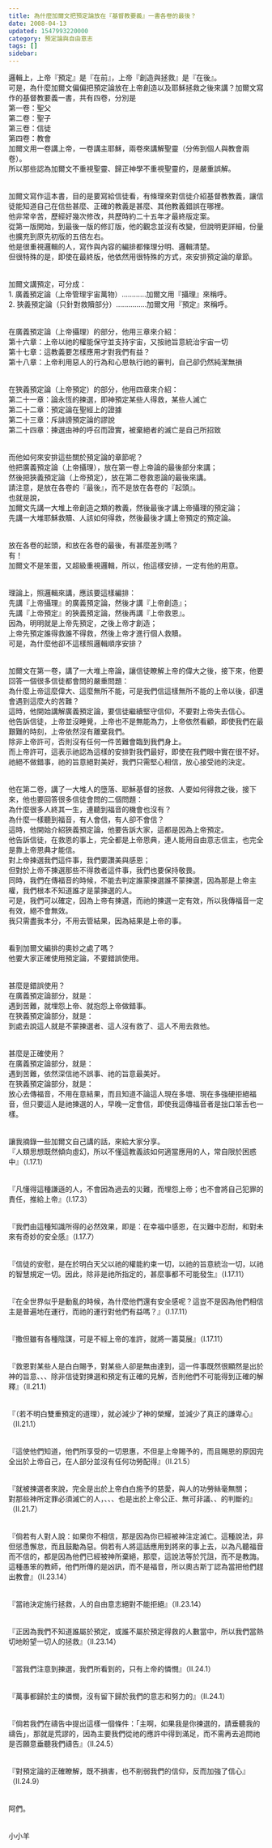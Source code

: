 ```yaml
---
title: 為什麼加爾文把預定論放在『基督教要義』一書各卷的最後？
date: 2008-04-13
updated: 1547993220000
category: 預定論與自由意志
tags: []
sidebar: 
---
```


<p>邏輯上，上帝『預定』是『在前』，上帝『創造與拯救』是『在後』。<br/>可是，為什麼加爾文偏偏把預定論放在上帝創造以及耶穌拯救之後來講？<!--more-->加爾文寫作的基督教要義一書，共有四卷，分別是<br/>第一卷：聖父<br/>第二卷：聖子<br/>第三卷：信徒<br/>第四卷：教會<br/>加爾文用一卷講上帝，一卷講主耶穌，兩卷來講解聖靈（分佈到個人與教會兩卷）。<br/>所以那些認為加爾文不重視聖靈、歸正神學不重視聖靈的，是嚴重誤解。<br/><br/><br/>加爾文寫作這本書，目的是要寫給信徒看，有條理來對信徒介紹基督教教義，讓信徒能知道自己在信些甚麼、正確的教義是甚麼、其他教義錯誤在哪裡。<br/>他非常辛苦，歷經好幾次修改，共歷時約二十五年才最終版定案。<br/>從第一版開始，到最後一版的修訂版，他的觀念並沒有改變，但說明更詳細，份量也擴充到原先初版的五倍左右。<br/>他是很重視邏輯的人，寫作與內容的編排都條理分明、邏輯清楚。<br/>但很特殊的是，即使在最終版，他依然用很特殊的方式，來安排預定論的章節。<br/><br/><br/>加爾文講預定，可分成：<br/>1.	廣義預定論（上帝管理宇宙萬物）…………加爾文用『攝理』來稱呼。<br/>2.	狹義預定論（只針對救贖部分）……………加爾文用『預定』來稱呼。<br/><br/><br/>在廣義預定論（上帝攝理）的部分，他用三章來介紹：<br/>第十六章：上帝以祂的權能保守並支持宇宙，又按祂旨意統治宇宙一切<br/>第十七章：這教義要怎樣應用才對我們有益？<br/>第十八章：上帝利用惡人的行為和心思執行祂的審判，自己卻仍然純潔無損<br/><br/><br/>在狹義預定論（上帝預定）的部分，他用四章來介紹：<br/>第二十一章：論永恆的揀選，即神預定某些人得救，某些人滅亡<br/>第二十二章：預定論在聖經上的證據<br/>第二十三章：斥誹謗預定論的謬說<br/>第二十四章：揀選由神的呼召而證實，被棄絕者的滅亡是自己所招致<br/><br/><br/>而他如何來安排這些關於預定論的章節呢？<br/>他把廣義預定論（上帝攝理），放在第一卷上帝論的最後部分來講；<br/>然後把狹義預定論（上帝預定），放在第二卷救恩論的最後來講。<br/>請注意，是放在各卷的『最後』，而不是放在各卷的『起頭』。<br/>也就是說，<br/>加爾文先講一大堆上帝創造之類的教義，然後最後才講上帝攝理的預定論；<br/>先講一大堆耶穌救贖、人該如何得救，然後最後才講上帝預定的預定論。<br/><br/><br/>放在各卷的起頭，和放在各卷的最後，有甚麼差別嗎？<br/>有！<br/>加爾文不是笨蛋，又超級重視邏輯，所以，他這樣安排，一定有他的用意。<br/><br/><br/>理論上，照邏輯來講，應該要這樣編排：<br/>先講『上帝攝理』的廣義預定論，然後才講『上帝創造』；<br/>先講『上帝預定』的狹義預定論，然後再講『上帝救恩』。<br/>因為，明明就是上帝先預定，之後上帝才創造；<br/>上帝先預定誰得救誰不得救，然後上帝才進行個人救贖。<br/>可是，為什麼他卻不這樣照邏輯順序安排？<br/><br/><br/>加爾文在第一卷，講了一大堆上帝論，讓信徒瞭解上帝的偉大之後，接下來，他要回答一個很多信徒都會問的嚴重問題：<br/>為什麼上帝這麼偉大、這麼無所不能，可是我們信這樣無所不能的上帝以後，卻還會遇到這麼大的苦難？ <br/>這時，他開始講解廣義預定論，要信徒繼續堅守信仰，不要對上帝失去信心。<br/>他告訴信徒，上帝並沒睡覺，上帝也不是無能為力，上帝依然看顧，即使我們在最艱難的時刻，上帝依然沒有離棄我們。<br/>除非上帝許可，否則沒有任何一件苦難會臨到我們身上。<br/>而上帝許可，這表示祂認為這樣的安排對我們最好，即使在我們眼中實在很不好。<br/>祂絕不做錯事，祂的旨意絕對美好，我們只需堅心相信，放心接受祂的決定。<br/><br/><br/>他在第二卷，講了一大堆人的墮落、耶穌基督的拯救、人要如何得救之後，接下來，他也要回答很多信徒會問的二個問題：<br/>為什麼很多人終其一生，連聽到福音的機會也沒有？<br/>為什麼一樣聽到福音，有人會信，有人卻不會信？<br/>這時，他開始介紹狹義預定論，他要告訴大家，這都是因為上帝預定。<br/>他告訴信徒，在救恩的事上，完全都是上帝恩典，連人能用自由意志信主，也完全是靠上帝恩典才能信。<br/>對上帝揀選我們這件事，我們要讚美與感恩；<br/>但對於上帝不揀選那些不得救者這件事，我們也要保持敬畏。<br/>同時，我們在傳福音的時候，不能去判定誰蒙揀選誰不蒙揀選，因為那是上帝主權，我們根本不知道誰才是蒙揀選的人。<br/>可是，我們可以確定，因為上帝有揀選，而祂的揀選一定有效，所以我傳福音一定有效，絕不會無效。<br/>我只需盡我本分，不用去管結果，因為結果是上帝的事。<br/><br/><br/>看到加爾文編排的奧妙之處了嗎？<br/>他要大家正確使用預定論，不要錯誤使用。<br/><br/><br/>甚麼是錯誤使用？<br/>在廣義預定論部分，就是：<br/>遇到苦難，就埋怨上帝、就抱怨上帝做錯事。<br/>在狹義預定論部分，就是：<br/>到處去說這人就是不蒙揀選者、這人沒有救了、這人不用去救他。<br/><br/><br/>甚麼是正確使用？<br/>在廣義預定論部分，就是：<br/>遇到苦難，依然深信祂不誤事、祂的旨意最美好。<br/>在狹義預定論部分，就是：<br/>放心去傳福音，不用在意結果，而且知道不論這人現在多壞、現在多強硬拒絕福音，但只要這人是祂揀選的人，早晚一定會信，即使我這傳福音者是拙口笨舌也一樣。<br/><br/><br/>讓我摘錄一些加爾文自己講的話，來給大家分享。<br/>『人類思想既然傾向虛幻，所以不懂這教義該如何適當應用的人，常自限於困惑中』（I.17.1）<br/><br/><br/>『凡懂得這種謙遜的人，不會因為過去的災難，而埋怨上帝；也不會將自己犯罪的責任，推給上帝』（I.17.3）<br/><br/><br/>『我們由這種知識所得的必然效果，即是：在幸福中感恩，在災難中忍耐，和對未來有奇妙的安全感』（I.17.7）<br/><br/><br/>『信徒的安慰，是在於明白天父以祂的權能約束一切，以祂的旨意統治一切，以祂的智慧規定一切。因此，除非是祂所指定的，甚麼事都不可能發生』（I.17.11）<br/><br/><br/>『在全世界似乎是動亂的時候，為什麼他們還有安全感呢？這豈不是因為他們相信主是普遍地在運行，而祂的運行對他們有益嗎？』（I.17.11）<br/><br/><br/>『撒但雖有各種陰謀，可是不經上帝的准許，就將一籌莫展』（I.17.11）<br/><br/><br/>『救恩對某些人是白白賜予，對某些人卻是無由達到，這一件事既然很顯然是出於神的旨意、、、除非信徒對揀選和預定有正確的見解，否則他們不可能得到正確的解釋』（II.21.1）<br/><br/><br/>『（若不明白雙重預定的道理），就必減少了神的榮耀，並減少了真正的謙卑心』（II.21.1）<br/><br/><br/>『這使他們知道，他們所享受的一切恩惠，不但是上帝賜予的，而且賜恩的原因完全出於上帝自己，在人部分並沒有任何功勞配得』（II.21.5）<br/><br/><br/>『就被揀選者來說，完全是出於上帝白白施予的慈愛，與人的功勞絲毫無關；<br/>對那些神所定罪必須滅亡的人，、、、也是出於上帝公正、無可非議、、的判斷的』（II.21.7）<br/><br/><br/>『倘若有人對人說：如果你不相信，那是因為你已經被神注定滅亡。這種說法，非但慫恿懈怠，而且鼓勵為惡。倘若有人將這話應用到將來的事上去，以為凡聽福音而不信的，都是因為他們已經被神所棄絕，那麼，這說法等於咒詛，而不是教誨。這種愚笨的教師，他們所傳的是凶訊，而不是福音，所以奧古斯丁認為當把他們趕出教會』（II.23.14）<br/><br/><br/>『當祂決定施行拯救，人的自由意志絕對不能拒絕』（II.23.14）<br/><br/><br/>『正因為我們不知道誰屬於預定，或誰不屬於預定得救的人數當中，所以我們當熱切地盼望一切人的拯救』（II.23.14）<br/><br/><br/>『當我們注意到揀選，我們所看到的，只有上帝的憐憫』（II.24.1）<br/><br/><br/>『萬事都歸於主的憐憫，沒有留下歸於我們的意志和努力的』（II.24.1）<br/><br/><br/>『倘若我們在禱告中提出這樣一個條件：「主啊，如果我是你揀選的，請垂聽我的禱告」，那就是荒謬的，因為主要我們從祂的應許中得到滿足，而不需再去追問祂是否願意垂聽我們禱告』（II.24.5）<br/><br/><br/>『對預定論的正確瞭解，既不損害，也不削弱我們的信仰，反而加強了信心』（II.24.9）<br/><br/><br/>阿們。<br/><br/><br/>小小羊<br/></p>